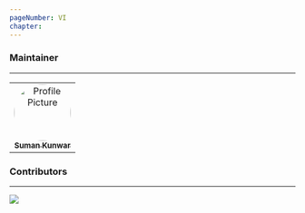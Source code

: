 ```yaml
---
pageNumber: VI
chapter: 
---
```


### Maintainer
---

<table>
  <tr>
    <td align="center">
      <a href="https://github.com/sumn2u">
        <img src="https://avatars.githubusercontent.com/u/6531541?v=4" alt="Profile Picture" style="border-radius: 50%; width: 100px; height: 100px;" />
        <br/>
        <sub><b>Suman Kunwar</b></sub>
      </a>
    </td>
  </tr>
</table>


### Contributors
---

<a href="https://github.com/sumn2u/learn-javascript/graphs/contributors">
  <img src="https://contrib.rocks/image?repo=sumn2u/learn-javascript" />
</a>
